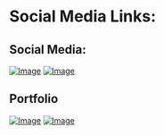# Social Media Links:<br>

## Social Media:<br>

[![Image](https://cdn2.iconfinder.com/data/icons/20-free-flat-shadow-style-original-colour-icons/256/social_media_icons_flat_shadow_set_256x256_0000_facebook.png)](https://www.facebook.com/profile.php?id=100011395204598) 
[![Image](https://www.iconsdb.com/icons/preview/caribbean-blue/twitter-xxl.png)](https://twitter.com/Bobmuffin3) <br>

## Portfolio <br>

[![Image](http://www.iconarchive.com/download/i98467/dakirby309/simply-styled/YouTube.ico)](https://www.youtube.com/channel/UCqClyUUZAjnfXYRBKLAlLQA)
[![Image](https://camo.githubusercontent.com/7710b43d0476b6f6d4b4b2865e35c108f69991f3/68747470733a2f2f7777772e69636f6e66696e6465722e636f6d2f646174612f69636f6e732f6f637469636f6e732f313032342f6d61726b2d6769746875622d3235362e706e67)](https://github.com/FaStNiNjAzZ/)
